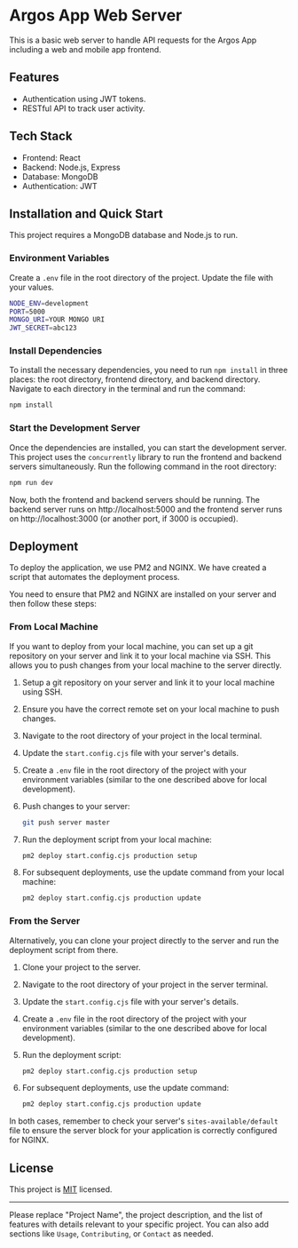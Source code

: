 # Argos App Web Server

This is a basic web server to handle API requests for the Argos App including a web and mobile app frontend.

## Features

- Authentication using JWT tokens.
- RESTful API to track user activity.

## Tech Stack

- Frontend: React
- Backend: Node.js, Express
- Database: MongoDB
- Authentication: JWT

## Installation and Quick Start

This project requires a MongoDB database and Node.js to run.

### Environment Variables

Create a `.env` file in the root directory of the project. Update the file with your values.

```bash
NODE_ENV=development
PORT=5000
MONGO_URI=YOUR MONGO URI
JWT_SECRET=abc123
```

### Install Dependencies

To install the necessary dependencies, you need to run `npm install` in three places: the root directory, frontend directory, and backend directory. Navigate to each directory in the terminal and run the command:

```bash
npm install
```

### Start the Development Server

Once the dependencies are installed, you can start the development server. This project uses the `concurrently` library to run the frontend and backend servers simultaneously. Run the following command in the root directory:

```bash
npm run dev
```

Now, both the frontend and backend servers should be running. The backend server runs on http://localhost:5000 and the frontend server runs on http://localhost:3000 (or another port, if 3000 is occupied).

## Deployment

To deploy the application, we use PM2 and NGINX. We have created a script that automates the deployment process.

You need to ensure that PM2 and NGINX are installed on your server and then follow these steps:

### From Local Machine

If you want to deploy from your local machine, you can set up a git repository on your server and link it to your local machine via SSH. This allows you to push changes from your local machine to the server directly.

1. Setup a git repository on your server and link it to your local machine using SSH.
2. Ensure you have the correct remote set on your local machine to push changes.
3. Navigate to the root directory of your project in the local terminal.
4. Update the `start.config.cjs` file with your server's details.
5. Create a `.env` file in the root directory of the project with your environment variables (similar to the one described above for local development).
6. Push changes to your server:

   ```bash
   git push server master
   ```

7. Run the deployment script from your local machine:

   ```bash
   pm2 deploy start.config.cjs production setup
   ```

8. For subsequent deployments, use the update command from your local machine:

   ```bash
   pm2 deploy start.config.cjs production update
   ```

### From the Server

Alternatively, you can clone your project directly to the server and run the deployment script from there.

1. Clone your project to the server.
2. Navigate to the root directory of your project in the server terminal.
3. Update the `start.config.cjs` file with your server's details.
4. Create a `.env` file in the root directory of the project with your environment variables (similar to the one described above for local development).
5. Run the deployment script:

   ```bash
   pm2 deploy start.config.cjs production setup
   ```

6. For subsequent deployments, use the update command:

   ```bash
   pm2 deploy start.config.cjs production update
   ```

In both cases, remember to check your server's `sites-available/default` file to ensure the server block for your application is correctly configured for NGINX.

## License

This project is [MIT](https://choosealicense.com/licenses/mit/) licensed.

---

Please replace "Project Name", the project description, and the list of features with details relevant to your specific project. You can also add sections like `Usage`, `Contributing`, or `Contact` as needed.

